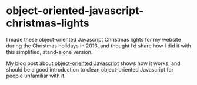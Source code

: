 object-oriented-javascript-christmas-lights
===========================================

I made these object-oriented Javascript Christmas lights for my website during the Christmas holidays in 2013,
and thought I’d share how I did it with this simplified, stand-alone version.

My blog post about [object-oriented Javascript](http://forrest-tanaka.com/javascript-object-oriented-christmas-lights/) shows how it works, and should be a good introduction to clean object-oriented
Javascript for people unfamiliar with it.

